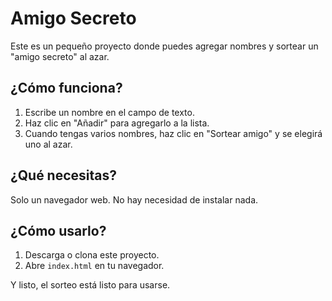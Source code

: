 # Amigo Secreto

Este es un pequeño proyecto donde puedes agregar nombres y sortear un "amigo secreto" al azar.

## ¿Cómo funciona?

1. Escribe un nombre en el campo de texto.
2. Haz clic en "Añadir" para agregarlo a la lista.
3. Cuando tengas varios nombres, haz clic en "Sortear amigo" y se elegirá uno al azar.

## ¿Qué necesitas?

Solo un navegador web. No hay necesidad de instalar nada.

## ¿Cómo usarlo?

1. Descarga o clona este proyecto.
2. Abre `index.html` en tu navegador.

Y listo, el sorteo está listo para usarse.
